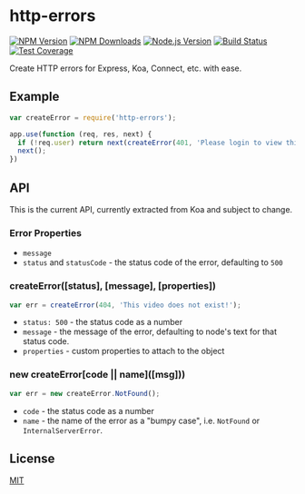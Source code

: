 # http-errors

[![NPM Version][npm-image]][npm-url]
[![NPM Downloads][downloads-image]][downloads-url]
[![Node.js Version][node-version-image]][node-version-url]
[![Build Status][travis-image]][travis-url]
[![Test Coverage][coveralls-image]][coveralls-url]

Create HTTP errors for Express, Koa, Connect, etc. with ease.

## Example

```js
var createError = require('http-errors');

app.use(function (req, res, next) {
  if (!req.user) return next(createError(401, 'Please login to view this page.'));
  next();
})
```

## API

This is the current API, currently extracted from Koa and subject to change.

### Error Properties

- `message`
- `status` and `statusCode` - the status code of the error, defaulting to `500`

### createError([status], [message], [properties])

```js
var err = createError(404, 'This video does not exist!');
```

- `status: 500` - the status code as a number
- `message` - the message of the error, defaulting to node's text for that status code.
- `properties` - custom properties to attach to the object

### new createError\[code || name\](\[msg]\))

```js
var err = new createError.NotFound();
```

- `code` - the status code as a number
- `name` - the name of the error as a "bumpy case", i.e. `NotFound` or `InternalServerError`.

## License

[MIT](LICENSE)

[npm-image]: https://img.shields.io/npm/v/http-errors.svg?style=flat

[npm-url]: https://npmjs.org/package/http-errors

[node-version-image]: https://img.shields.io/node/v/http-errors.svg?style=flat

[node-version-url]: http://nodejs.org/download/

[travis-image]: https://img.shields.io/travis/jshttp/http-errors.svg?style=flat

[travis-url]: https://travis-ci.org/jshttp/http-errors

[coveralls-image]: https://img.shields.io/coveralls/jshttp/http-errors.svg?style=flat

[coveralls-url]: https://coveralls.io/r/jshttp/http-errors

[downloads-image]: https://img.shields.io/npm/dm/http-errors.svg?style=flat

[downloads-url]: https://npmjs.org/package/http-errors

